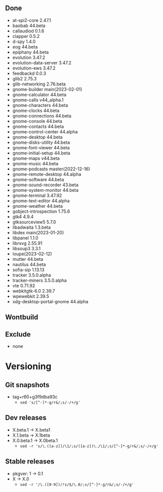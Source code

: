 ## Done
- at-spi2-core 2.47.1
- baobab 44.beta
- callaudiod 0.1.6
- clapper 0.5.2
- d-spy 1.4.0
- eog 44.beta
- epiphany 44.beta
- evolution 3.47.2
- evolution-data-server 3.47.2
- evolution-ews 3.47.2
- feedbackd 0.0.3
- glib2 2.75.3
- glib-networking 2.76.beta
- gnome-builder main(2023-02-01)
- gnome-calculator 44.beta
- gnome-calls v44_alpha.1
- gnome-characters 44.beta
- gnome-clocks 44.beta
- gnome-connections 44.beta
- gnome-console 44.beta
- gnome-contacts 44.beta
- gnome-control-center 44.alpha
- gnome-desktop 44.beta
- gnome-disks-utility 44.beta
- gnome-font-viewer 44.beta
- gnome-initial-setup 44.beta
- gnome-maps v44.beta
- gnome-music 44.beta
- gnome-podcasts master(2022-12-16)
- gnome-remote-desktop 44.alpha
- gnome-software 44.beta
- gnome-sound-recorder 43.beta
- gnome-system-monitor 44.beta
- gnome-terminal 3.47.92
- gnome-text-editor 44.alpha
- gnome-weather 44.beta
- gobject-introspection 1.75.6
- gtk4 4.9.4
- gtksourceview5 5.7.0
- libadwaita 1.3.beta
- libdex main(2023-01-20)
- libpanel 1.1.0
- librsvg 2.55.91
- libsoup3 3.3.1
- loupe(2023-02-12)
- mutter 44.beta
- nautilus 44.beta
- sofia-sip 1.13.13
- tracker 3.5.0.alpha
- tracker-miners 3.5.0.alpha
- vte 0.71.92
- webkitgtk-6.0 2.39.7
- wpewebkit 2.39.5
- xdg-desktop-portal-gnome 44.alpha

## Wontbuild

## Exclude
- none

# Versioning
## Git snapshots
* tag+r60+g3f9dba93c
  * `sed 's/[^-]*-g/r&/;s/-/+/g'`

## Dev releases
* X.beta.1 -> X.beta1
* X.1.beta -> X.1beta
* X.0.beta.1 -> X.0beta.1
  * `sed -r 's/\.([a-z])/\1/;s/([a-z])\./\1/;s/[^-]*-g/r&/;s/-/+/g'`

## Stable releases
* pkgver: 1 -> 0.1
* X -> X.0
  * `sed -r '/\.([0-9])/!s/$/\.0/;s/[^-]*-g/r&/;s/-/+/g'`